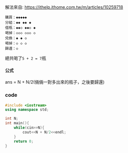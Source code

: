 解法來自: https://ithelp.ithome.com.tw/m/articles/10259718  
```
購買：◆◆◆◆◆  
分組：◆◆ ◆◆ ◆  
借瓶：◆◆◇ ◆◆◇ ◆  
喝掉：◇◇◇ ◇◇◇ ◇   
兌換：◆ ◆ ◇  
喝掉：◇ ◇ ◇  
歸還：◇  
 ```
總共喝了`5 + 2 = 7`瓶

#### 公式 
ans = N + N/2(倆倆一對多出來的瓶子，之後要歸還)

### code
```cpp
#include <iostream>
using namespace std;

int N;
int main(){
	while(cin>>N){
		cout<<N + N/2<<endl;
	}
	return 0;
} 
```

